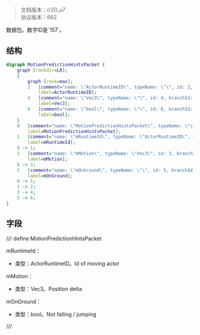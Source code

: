 # <!-- md:samp MotionPredictionHintsPacket -->

> 文档版本：r/20_u7<br/>协议版本：662

<!-- md:samp MotionPredictionHintsPacket -->数据包，数字ID是`157`。

## 结构

```dot
digraph MotionPredictionHintsPacket {
	graph [rankdir=LR];
	{
		graph [rank=max];
		2	[comment="name: \"ActorRuntimeID\", typeName: \"\", id: 2, branchId: 0, recurseId: -1, attributes: 512, notes: \"\"",
			label=ActorRuntimeID];
		4	[comment="name: \"Vec3\", typeName: \"\", id: 4, branchId: 0, recurseId: -1, attributes: 512, notes: \"\"",
			label=Vec3];
		6	[comment="name: \"bool\", typeName: \"\", id: 6, branchId: 0, recurseId: -1, attributes: 512, notes: \"\"",
			label=bool];
	}
	0	[comment="name: \"MotionPredictionHintsPacket\", typeName: \"\", id: 0, branchId: 157, recurseId: -1, attributes: 0, notes: \"\"",
		label=MotionPredictionHintsPacket];
	1	[comment="name: \"mRuntimeId\", typeName: \"ActorRuntimeID\", id: 1, branchId: 0, recurseId: -1, attributes: 256, notes: \"Id of moving actor\"",
		label=mRuntimeId];
	0 -> 1;
	3	[comment="name: \"mMotion\", typeName: \"Vec3\", id: 3, branchId: 0, recurseId: -1, attributes: 256, notes: \"Position delta\"",
		label=mMotion];
	0 -> 3;
	5	[comment="name: \"mOnGround\", typeName: \"\", id: 5, branchId: 0, recurseId: -1, attributes: 0, notes: \"Not falling / jumping\"",
		label=mOnGround];
	0 -> 5;
	1 -> 2;
	3 -> 4;
	5 -> 6;
}

```

## 字段

/// define
MotionPredictionHintsPacket

mRuntimeId：[<!-- md:samp ActorRuntimeID -->](refs/protocols/types/ActorRuntimeID.md)

- 类型：ActorRuntimeID。Id of moving actor

mMotion：[<!-- md:samp Vec3 -->](refs/protocols/types/Vec3.md)

- 类型：Vec3。Position delta

mOnGround：<!-- md:samp bool -->

- 类型：bool。Not falling / jumping


///
